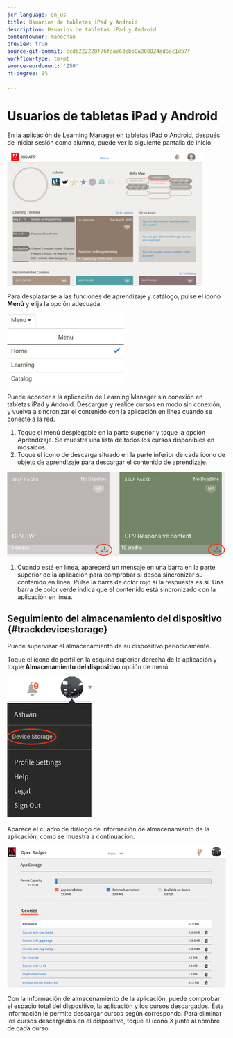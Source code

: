 ```yaml
---
jcr-language: en_us
title: Usuarios de tabletas iPad y Android
description: Usuarios de tabletas iPad y Android
contentowner: manochan
preview: true
source-git-commit: ccdb222228f76fdae63ebb0a808824ad6ac1db7f
workflow-type: tm+mt
source-wordcount: '250'
ht-degree: 0%

---
```




# Usuarios de tabletas iPad y Android

En la aplicación de Learning Manager en tabletas iPad o Android, después de iniciar sesión como alumno, puede ver la siguiente pantalla de inicio:

![](assets/screenshot-2015-08-07-12-24-40-e1439211134842.png)

Para desplazarse a las funciones de aprendizaje y catálogo, pulse el icono **Menú** y elija la opción adecuada.

![](assets/menu-ipad.png)

Puede acceder a la aplicación de Learning Manager sin conexión en tabletas iPad y Android. Descargue y realice cursos en modo sin conexión, y vuelva a sincronizar el contenido con la aplicación en línea cuando se conecte a la red.

1. Toque el menú desplegable en la parte superior y toque la opción Aprendizaje. Se muestra una lista de todos los cursos disponibles en mosaicos.
1. Toque el icono de descarga situado en la parte inferior de cada icono de objeto de aprendizaje para descargar el contenido de aprendizaje.

![](assets/download-ipad.png)

1. Cuando esté en línea, aparecerá un mensaje en una barra en la parte superior de la aplicación para comprobar si desea sincronizar su contenido en línea. Pulse la barra de color rojo si la respuesta es sí. Una barra de color verde indica que el contenido está sincronizado con la aplicación en línea.

## Seguimiento del almacenamiento del dispositivo {#trackdevicestorage}

Puede supervisar el almacenamiento de su dispositivo periódicamente.

Toque el icono de perfil en la esquina superior derecha de la aplicación y toque **Almacenamiento del dispositivo** opción de menú.

![](assets/app-device-storage.png)

Aparece el cuadro de diálogo de información de almacenamiento de la aplicación, como se muestra a continuación.

![](assets/app-storage.png)

Con la información de almacenamiento de la aplicación, puede comprobar el espacio total del dispositivo, la aplicación y los cursos descargados. Esta información le permite descargar cursos según corresponda. Para eliminar los cursos descargados en el dispositivo, toque el icono X junto al nombre de cada curso.
